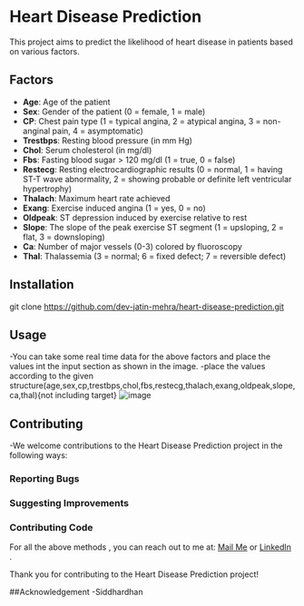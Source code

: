# Heart Disease Prediction

This project aims to predict the likelihood of heart disease in patients based on various factors.

## Factors

- **Age**: Age of the patient
- **Sex**: Gender of the patient (0 = female, 1 = male)
- **CP**: Chest pain type (1 = typical angina, 2 = atypical angina, 3 = non-anginal pain, 4 = asymptomatic)
- **Trestbps**: Resting blood pressure (in mm Hg)
- **Chol**: Serum cholesterol (in mg/dl)
- **Fbs**: Fasting blood sugar > 120 mg/dl (1 = true, 0 = false)
- **Restecg**: Resting electrocardiographic results (0 = normal, 1 = having ST-T wave abnormality, 2 = showing probable or definite left ventricular hypertrophy)
- **Thalach**: Maximum heart rate achieved
- **Exang**: Exercise induced angina (1 = yes, 0 = no)
- **Oldpeak**: ST depression induced by exercise relative to rest
- **Slope**: The slope of the peak exercise ST segment (1 = upsloping, 2 = flat, 3 = downsloping)
- **Ca**: Number of major vessels (0-3) colored by fluoroscopy
- **Thal**: Thalassemia (3 = normal; 6 = fixed defect; 7 = reversible defect)

## Installation

git clone https://github.com/dev-jatin-mehra/heart-disease-prediction.git

## Usage
-You can take some real time data for the above factors and place the values int the input section as shown in the image.
-place the values according to the given structure(age,sex,cp,trestbps,chol,fbs,restecg,thalach,exang,oldpeak,slope,ca,thal){not including target}
![image](https://github.com/dev-jatin-mehra/heart_disease_prediction/assets/149806613/b8bcb8f2-6d82-4f74-b384-5da1013e830c)


## Contributing

-We welcome contributions to the Heart Disease Prediction project in the following ways:

### Reporting Bugs

### Suggesting Improvements

### Contributing Code

For all the above methods , you can reach out to me at:
[Mail Me](dev.jatin.singh@gmail.com) or [LinkedIn](www.linkedin.com/in/jatinsinghmehra) .

Thank you for contributing to the Heart Disease Prediction project!

##Acknowledgement
-Siddhardhan

